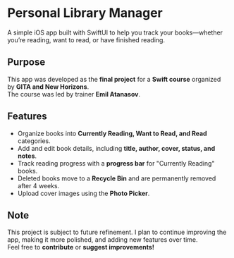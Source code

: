 # Personal Library Manager  

A simple iOS app built with SwiftUI to help you track your books—whether you’re reading, want to read, or have finished reading.  

## Purpose  
This app was developed as the **final project** for a **Swift course** organized by **GITA and New Horizons**.  
The course was led by trainer **Emil Atanasov**.  

## Features  
- Organize books into **Currently Reading, Want to Read, and Read** categories.  
- Add and edit book details, including **title, author, cover, status, and notes**.  
- Track reading progress with a **progress bar** for "Currently Reading" books.  
- Deleted books move to a **Recycle Bin** and are permanently removed after 4 weeks.  
- Upload cover images using the **Photo Picker**.  

## Note  
This project is subject to future refinement. I plan to continue improving the app, making it more polished, and adding new features over time.  
Feel free to **contribute** or **suggest improvements!**  
